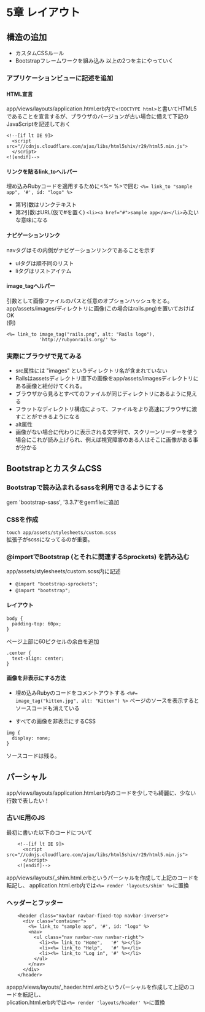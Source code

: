 # 5章 レイアウト
## 構造の追加
- カスタムCSSルール
- Bootstrapフレームワークを組み込み
以上の2つを主にやっていく

### アプリケーションビューに記述を追加
#### HTML宣言
app/views/layouts/application.html.erb内で```<!DOCTYPE html>```と書いてHTML5であることを宣言するが、ブラウザのバージョンが古い場合に備えて下記のJavaScriptを記述しておく
```
<!--[if lt IE 9]>
  <script src="//cdnjs.cloudflare.com/ajax/libs/html5shiv/r29/html5.min.js">
  </script>
<![endif]-->
```
#### リンクを貼るlink_toヘルパー
埋め込みRubyコードを適用するために<%= %>で囲む
```<%= link_to "sample app", '#', id: "logo" %>```
- 第1引数はリンクテキスト
- 第2引数はURL(仮で#を置く)
```<li><a href="#">sample app</a></li>```みたいな意味になる

#### ナビゲーションリンク
navタグはその内側がナビゲーションリンクであることを示す  
- ulタグは順不同のリスト
- liタグはリストアイテム

#### image_tagヘルパー
引数として画像ファイルのパスと任意のオプションハッシュをとる。  
app/assets/images/ディレクトリに画像(この場合はrails.png)を置いておけばOK  
(例)
```
<%= link_to image_tag("rails.png", alt: "Rails logo"),
            'http://rubyonrails.org/' %>
```

### 実際にブラウザで見てみる
- src属性には "images" というディレクトリ名が含まれていない
 - Railsはassetsディレクトリ直下の画像をapp/assets/imagesディレクトリにある画像と紐付けてくれる。
  - ブラウザから見るとすべてのファイルが同じディレクトリにあるように見える
  - フラットなディレクトリ構成によって、ファイルをより高速にブラウザに渡すことができるようになる
- alt属性
 - 画像がない場合に代わりに表示される文字列で、スクリーンリーダーを使う場合にこれが読み上げられ、例えば視覚障害のある人はそこに画像がある事が分かる

## BootstrapとカスタムCSS

### Bootstrapで読み込まれるsassを利用できるようにする
gem 'bootstrap-sass', '3.3.7'をgemfileに追加  
### CSSを作成
```touch app/assets/stylesheets/custom.scss```  
拡張子がscssになってるのが重要。
### @importでBootstrap (とそれに関連するSprockets) を読み込む
app/assets/stylesheets/custom.scss内に記述
- ```@import "bootstrap-sprockets";```  
- ```@import "bootstrap";```  

#### レイアウト
```
body {
  padding-top: 60px;
}
```
ページ上部に60ピクセルの余白を追加
```
.center {
  text-align: center;
}
```

#### 画像を非表示にする方法
- 埋め込みRubyのコードをコメントアウトする
```<%#= image_tag("kitten.jpg", alt: "Kitten") %>```
ページのソースを表示するとソースコードも消えている

- すべての画像を非表示にするCSS
```
img {
  display: none;
}
```
ソースコードは残る。  

## パーシャル
app/views/layouts/application.html.erb内のコードを少しでも綺麗に、少ない行数で表したい！

### 古いIE用のJS
最初に書いた以下のコードについて
```
    <!--[if lt IE 9]>
      <script src="//cdnjs.cloudflare.com/ajax/libs/html5shiv/r29/html5.min.js">
      </script>
    <![endif]-->
```
app/views/layouts/_shim.html.erbというパーシャルを作成して上記のコードを転記し、
application.html.erb内では```<%= render 'layouts/shim' %>```に置換  

### ヘッダーとフッター
```
    <header class="navbar navbar-fixed-top navbar-inverse">
      <div class="container">
        <%= link_to "sample app", '#', id: "logo" %>
        <nav>
          <ul class="nav navbar-nav navbar-right">
            <li><%= link_to "Home",   '#' %></li>
            <li><%= link_to "Help",   '#' %></li>
            <li><%= link_to "Log in", '#' %></li>
          </ul>
        </nav>
      </div>
    </header>
```

apapp/views/layouts/_haeder.html.erbというパーシャルを作成して上記のコードを転記し、  
plication.html.erb内では```<%= render 'layouts/header' %>```に置換  
